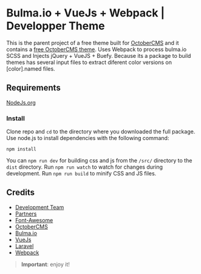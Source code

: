 Bulma.io + VueJs + Webpack | Developper Theme
==========

This is the parent project of a free theme built for [OctoberCMS](http://octobercms.com) and it contains a [free OctoberCMS theme](https://github.com/kikoseijo/oc-bulma-theme).
Uses Webpack to process bulma.io SCSS and Injects jQuery + VueJS + Buefy.
Because its a package to build themes has several input files to extract diferent color versions on [color].named files.

## Requirements

[NodeJs.org](https://nodejs.org/)

### Install

Clone repo and `cd` to the directory where you downloaded the full package. Use node.js to install dependencies with the following command:

    npm install

You can `npm run dev` for building css and js from the `/src/` directory to the `dist` directory.
Run `npm run watch` to watch for changes during development.
Run `npm run build` to minify CSS and JS files.


## Credits
* [Development Team](http://sunnyface.com)
* [Partners](http://sosvecinos.com "Herramientas para comunidades de propietarios y vecinos")
* [Font-Awesome](http://fontawesome.io "Font icons pro")
* [OctoberCMS](http://octobercms.com "Laravel CMS")
* [Bulma.io](http://bulma.io "Flexbox based CSS framework")
* [VueJs](https://vuejs.org "VueJS for dynamic javascript")
* [Laravel](https://laravel.com "For Web Artisans")
* [Webpack](https://webpack.js.org "javascripts + assets manager")



> **Important**: enjoy it!
